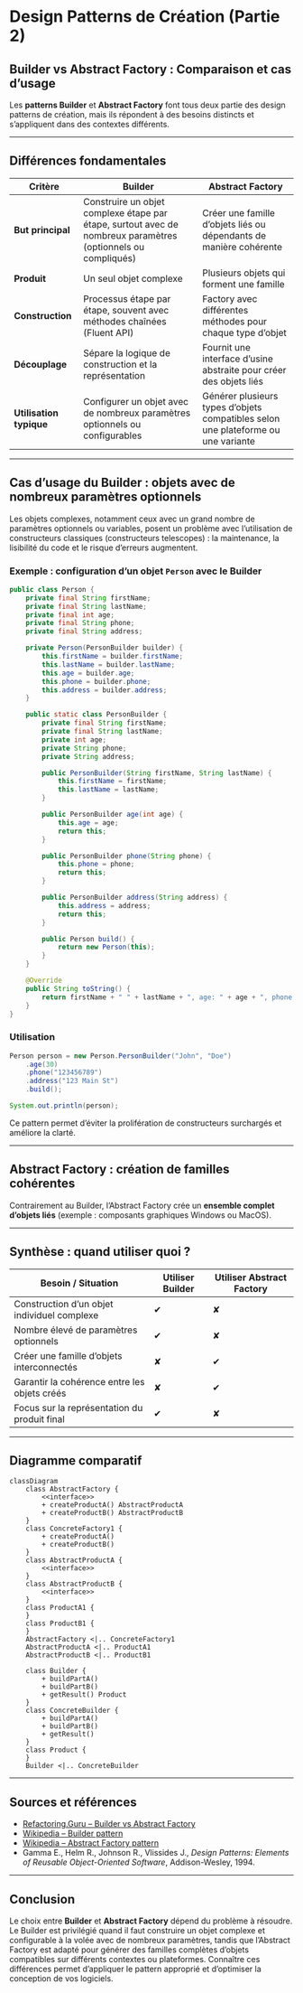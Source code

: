 # Design Patterns de Création (Partie 2)  
## Builder vs Abstract Factory : Comparaison et cas d’usage

Les **patterns Builder** et **Abstract Factory** font tous deux partie des design patterns de création, mais ils répondent à des besoins distincts et s’appliquent dans des contextes différents.

---

## Différences fondamentales

| Critère                     | Builder                                           | Abstract Factory                               |
|-----------------------------|--------------------------------------------------|-----------------------------------------------|
| **But principal**            | Construire un objet complexe étape par étape, surtout avec de nombreux paramètres (optionnels ou compliqués) | Créer une famille d’objets liés ou dépendants de manière cohérente |
| **Produit**                 | Un seul objet complexe                            | Plusieurs objets qui forment une famille      |
| **Construction**            | Processus étape par étape, souvent avec méthodes chaînées (Fluent API) | Factory avec différentes méthodes pour chaque type d’objet |
| **Découplage**              | Sépare la logique de construction et la représentation | Fournit une interface d’usine abstraite pour créer des objets liés |
| **Utilisation typique**     | Configurer un objet avec de nombreux paramètres optionnels ou configurables | Générer plusieurs types d’objets compatibles selon une plateforme ou une variante |

---

## Cas d’usage du Builder : objets avec de nombreux paramètres optionnels

Les objets complexes, notamment ceux avec un grand nombre de paramètres optionnels ou variables, posent un problème avec l’utilisation de constructeurs classiques (constructeurs telescopes) : la maintenance, la lisibilité du code et le risque d’erreurs augmentent.

### Exemple : configuration d’un objet `Person` avec le Builder

```java
public class Person {
    private final String firstName;
    private final String lastName;
    private final int age;
    private final String phone;
    private final String address;

    private Person(PersonBuilder builder) {
        this.firstName = builder.firstName;
        this.lastName = builder.lastName;
        this.age = builder.age;
        this.phone = builder.phone;
        this.address = builder.address;
    }

    public static class PersonBuilder {
        private final String firstName;
        private final String lastName;
        private int age;
        private String phone;
        private String address;

        public PersonBuilder(String firstName, String lastName) {
            this.firstName = firstName;
            this.lastName = lastName;
        }

        public PersonBuilder age(int age) {
            this.age = age;
            return this;
        }

        public PersonBuilder phone(String phone) {
            this.phone = phone;
            return this;
        }

        public PersonBuilder address(String address) {
            this.address = address;
            return this;
        }

        public Person build() {
            return new Person(this);
        }
    }

    @Override
    public String toString() {
        return firstName + " " + lastName + ", age: " + age + ", phone: " + phone + ", address: " + address;
    }
}
```

### Utilisation

```java
Person person = new Person.PersonBuilder("John", "Doe")
    .age(30)
    .phone("123456789")
    .address("123 Main St")
    .build();

System.out.println(person);
```

Ce pattern permet d’éviter la prolifération de constructeurs surchargés et améliore la clarté.

---

## Abstract Factory : création de familles cohérentes

Contrairement au Builder, l’Abstract Factory crée un **ensemble complet d’objets liés** (exemple : composants graphiques Windows ou MacOS).

---

## Synthèse : quand utiliser quoi ?

| Besoin / Situation                                          | Utiliser Builder                               | Utiliser Abstract Factory                      |
|------------------------------------------------------------|-----------------------------------------------|------------------------------------------------|
| Construction d’un objet individuel complexe                 | ✔                                            | ✘                                             |
| Nombre élevé de paramètres optionnels                       | ✔                                            | ✘                                             |
| Créer une famille d’objets interconnectés                   | ✘                                             | ✔                                             |
| Garantir la cohérence entre les objets créés                | ✘                                             | ✔                                             |
| Focus sur la représentation du produit final                | ✔                                            | ✘                                             |

---

## Diagramme comparatif

```mermaid
classDiagram
    class AbstractFactory {
        <<interface>>
        + createProductA() AbstractProductA
        + createProductB() AbstractProductB
    }
    class ConcreteFactory1 {
        + createProductA()
        + createProductB()
    }
    class AbstractProductA {
        <<interface>>
    }
    class AbstractProductB {
        <<interface>>
    }
    class ProductA1 {
    }
    class ProductB1 {
    }
    AbstractFactory <|.. ConcreteFactory1
    AbstractProductA <|.. ProductA1
    AbstractProductB <|.. ProductB1

    class Builder {
        + buildPartA()
        + buildPartB()
        + getResult() Product
    }
    class ConcreteBuilder {
        + buildPartA()
        + buildPartB()
        + getResult()
    }
    class Product {
    }
    Builder <|.. ConcreteBuilder
```

---

## Sources et références

- [Refactoring.Guru – Builder vs Abstract Factory](https://refactoring.guru/design-patterns/builder-vs-factory)  
- [Wikipedia – Builder pattern](https://en.wikipedia.org/wiki/Builder_pattern)  
- [Wikipedia – Abstract Factory pattern](https://en.wikipedia.org/wiki/Abstract_factory_pattern)  
- Gamma E., Helm R., Johnson R., Vlissides J., *Design Patterns: Elements of Reusable Object-Oriented Software*, Addison-Wesley, 1994.

---

## Conclusion

Le choix entre **Builder** et **Abstract Factory** dépend du problème à résoudre. Le Builder est privilégié quand il faut construire un objet complexe et configurable à la volée avec de nombreux paramètres, tandis que l’Abstract Factory est adapté pour générer des familles complètes d’objets compatibles sur différents contextes ou plateformes. Connaître ces différences permet d’appliquer le pattern approprié et d’optimiser la conception de vos logiciels.

